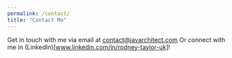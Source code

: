 ```yaml
---
permalink: /contact/
title: "Contact Me"
---
```


Get in touch with me via email at contact@javarchitect.com
Or connect with me in (LinkedIn)[www.linkedin.com/in/rodney-taylor-uk]!
